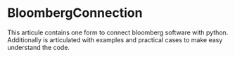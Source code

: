 # BloombergConnection

This articule contains one form to connect bloomberg software with python. Additionally is articulated with examples and practical cases to make easy understand the code.
